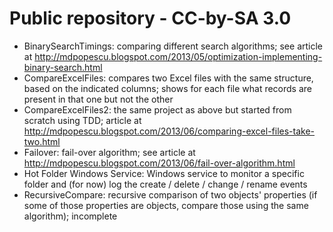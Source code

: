 Public repository - CC-by-SA 3.0
======

* BinarySearchTimings: comparing different search algorithms; see article at http://mdpopescu.blogspot.com/2013/05/optimization-implementing-binary-search.html
* CompareExcelFiles: compares two Excel files with the same structure, based on the indicated columns; shows for each file what records are present in that one but not the other
* CompareExcelFiles2: the same project as above but started from scratch using TDD; article at http://mdpopescu.blogspot.com/2013/06/comparing-excel-files-take-two.html
* Failover: fail-over algorithm; see article at http://mdpopescu.blogspot.com/2013/06/fail-over-algorithm.html
* Hot Folder Windows Service: Windows service to monitor a specific folder and (for now) log the create / delete / change / rename events
* RecursiveCompare: recursive comparison of two objects' properties (if some of those properties are objects, compare those using the same algorithm); incomplete
